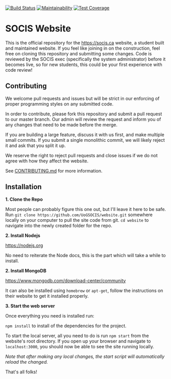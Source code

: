 [![Build Status](https://travis-ci.com/UoGSOCIS/website.svg?branch=master)](https://travis-ci.com/UoGSOCIS/website)
[![Maintainability](https://api.codeclimate.com/v1/badges/bba39909ad36bfb0d108/maintainability)](https://codeclimate.com/github/UoGSOCIS/website/maintainability)
[![Test Coverage](https://api.codeclimate.com/v1/badges/bba39909ad36bfb0d108/test_coverage)](https://codeclimate.com/github/UoGSOCIS/website/test_coverage)

SOCIS Website
==================

This is the official repository for the https://socis.ca website, a student built and maintained website. If you 
feel like joining in on the construction, feel free on cloning this repository and submitting some changes. Code 
is reviewed by the SOCIS exec (specifically the system administrator) before it becomes live,
 so for new students, this could be your first experience with code review!


Contributing
------------

We welcome pull requests and issues but will be strict in our enforcing of
proper programming styles on any submitted code.

In order to contribute, please fork this repository and submit a pull request
to our master branch. Our admin will review the request and inform you of any
changes that need to be made before the merge.

If you are building a large feature, discuss it with us first, and make
multiple small commits. If you submit a single monolithic commit, we will
likely reject it and ask that you split it up.

We reserve the right to reject pull requests and close issues if we do not
agree with how they affect the website.

See [CONTRIBUTING.md](CONTRIBUTING.md) for more information.


Installation
------------

__1. Clone the Repo__

Most people can probably figure this one out, but I'll leave it here to be safe.
Run `git clone https://github.com/UoGSOCIS/website.git` somewhere locally on your computer to pull the site code from git.
`cd website` to navigate into the newly created folder for the repo.

__2. Install Nodejs__

https://nodejs.org

No need to reiterate the Node docs, this is the part which will take a while to install.


__2. Install MongoDB__

https://www.mongodb.com/download-center/community


It can also be installed using `homebrew` or `apt-get`, follow the instructions on their website to get it installed properly.

__3. Start the web server__

Once everything you need is installed run:

`npm install` to install of the dependencies for the project.


To start the local server, all you need to do is run `npm start` from the website's root directory.
If you open up your browser and navigate to `localhost:3000`, you should now be able to see the site running locally.

_Note that after making any local changes, the start script will automatically reload the changed._



That's all folks!
